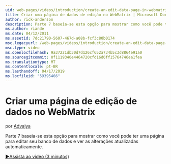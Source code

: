 ```yaml
---
uid: web-pages/videos/introduction/create-an-edit-data-page-in-webmatrix
title: Criar uma página de dados de edição no WebMatrix | Microsoft Docs
author: rick-anderson
description: Parte 7 baseia-se esta opção para mostrar como você pode ter uma página para editar seu banco de dados e ver as alterações atualizadas automaticamente.
ms.author: riande
ms.date: 04/12/2011
ms.assetid: 7dc21790-5607-467d-a08b-fcf3c80b0174
msc.legacyurl: /web-pages/videos/introduction/create-an-edit-data-page-in-webmatrix
msc.type: video
ms.openlocfilehash: 9a37221db30d7d126cf652a734b5c3d8864e91a0
ms.sourcegitcommit: 0f1119340e4464720cfd16d0ff15764746ea1fea
ms.translationtype: MT
ms.contentlocale: pt-BR
ms.lasthandoff: 04/17/2019
ms.locfileid: "59395466"
---
```

# <a name="create-an-edit-data-page-in-webmatrix"></a>Criar uma página de edição de dados no WebMatrix

por [Advaiya](https://twitter.com/Advaiyasolns)

Parte 7 baseia-se esta opção para mostrar como você pode ter uma página para editar seu banco de dados e ver as alterações atualizadas automaticamente.

[&#9654;Assista ao vídeo (3 minutos)](https://channel9.msdn.com/Blogs/ASP-NET-Site-Videos/create-an-edit-data-page-in-webmatrix)
